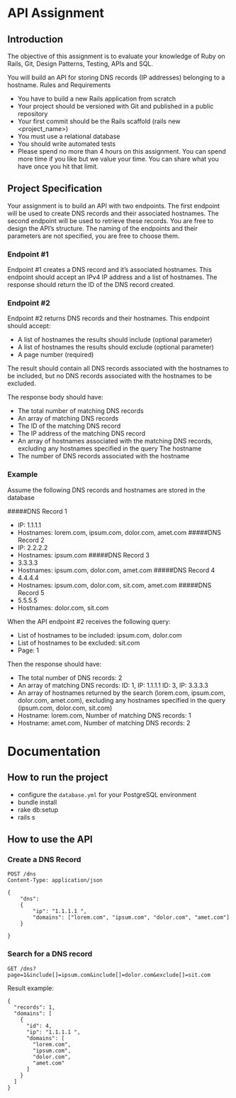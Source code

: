 # API Assignment

## Introduction

The objective of this assignment is to evaluate your knowledge of Ruby on Rails, Git, Design Patterns, Testing, APIs and SQL.

You will build an API for storing DNS records (IP addresses) belonging to a hostname.
Rules and Requirements
- You have to build a new Rails application from scratch
- Your project should be versioned with Git and published in a public repository
- Your first commit should be the Rails scaffold (rails new <project_name>)
- You must use a relational database
- You should write automated tests
- Please spend no more than 4 hours on this assignment. You can spend more time if you like but we value your time. You can share what you have once you hit that limit.

## Project Specification
Your assignment is to build an API with two endpoints. The first endpoint will be used to create DNS records and their associated hostnames. The second endpoint will be used to retrieve these records. You are free to design the API’s structure. The naming of the endpoints and their parameters are not specified, you are free to choose them.

### Endpoint #1
Endpoint #1 creates a DNS record and it’s associated hostnames. This endpoint should accept an IPv4 IP address and a list of hostnames. The response should return the ID of the DNS record created.

### Endpoint #2
Endpoint #2 returns DNS records and their hostnames. This endpoint should accept:
- A list of hostnames the results should include (optional parameter)
- A list of hostnames the results should exclude (optional parameter)
- A page number (required)

The result should contain all DNS records associated with the hostnames to be included, but no DNS records associated with the hostnames to be excluded.

The response body should have:
- The total number of matching DNS records
- An array of matching DNS records
- The ID of the matching DNS record
- The IP address of the matching DNS record
- An array of hostnames associated with the matching DNS records, excluding any hostnames specified in the query
The hostname
- The number of DNS records associated with the hostname

### Example
Assume the following DNS records and hostnames are stored in the database

#####DNS Record 1
- IP: 1.1.1.1
- Hostnames: lorem.com, ipsum.com, dolor.com, amet.com
#####DNS Record 2
- IP: 2.2.2.2
- Hostnames: ipsum.com
#####DNS Record 3
- 3.3.3.3
- Hostnames: ipsum.com, dolor.com, amet.com
#####DNS Record 4
- 4.4.4.4
- Hostnames: ipsum.com, dolor.com, sit.com, amet.com
#####DNS Record 5
- 5.5.5.5
- Hostnames: dolor.com, sit.com

When the API endpoint #2 receives the following query:
- List of hostnames to be included: ipsum.com, dolor.com
- List of hostnames to be excluded: sit.com
- Page: 1

Then the response should have:
- The total number of DNS records: 2
- An array of matching DNS records:
	ID: 1, IP: 1.1.1.1
	ID: 3, IP: 3.3.3.3
- An array of hostnames returned by the search (lorem.com, ipsum.com, dolor.com, amet.com), excluding any hostnames specified in the query (ipsum.com, dolor.com, sit.com)
- Hostname: lorem.com, Number of matching DNS records: 1
- Hostname: amet.com, Number of matching DNS records: 2

# Documentation

## How to run the project

- configure the `database.yml` for your PostgreSQL environment
- bundle install
- rake db:setup
- rails s

## How to use the API

### Create a DNS Record

```
POST /dns
Content-Type: application/json

{
	"dns":
	{
		"ip": "1.1.1.1 ",
		"domains": ["lorem.com", "ipsum.com", "dolor.com", "amet.com"]
	}
	
}
```

### Search for a DNS record

```
GET /dns?page=1&include[]=ipsum.com&include[]=dolor.com&exclude[]=sit.com
```

Result example:
```
{
  "records": 1,
  "domains": [
    {
      "id": 4,
      "ip": "1.1.1.1 ",
      "domains": [
        "lorem.com",
        "ipsum.com",
        "dolor.com",
        "amet.com"
      ]
    }
  ]
}
```
